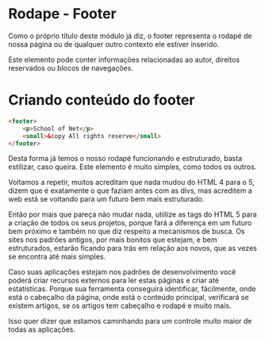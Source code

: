 # Rodape - Footer

Como o próprio título deste módulo já diz, o footer representa o rodapé de nossa página ou de qualquer outro contexto ele estiver inserido.

Este elemento pode conter informações relacionadas ao autor, direitos reservados ou blocos de navegações.

# Criando conteúdo do footer

```html
<footer>
    <p>School of Net</p>
    <small>&copy All rights reserve</small>
</footer>
```

Desta forma já temos o nosso rodapé funcionando e estruturado, basta estilizar, caso queira. Este elemento é muito simples, como todos os outros.

Voltamos a repetir, muitos acreditam que nada mudou do HTML 4 para o 5, dizem que é exatamente o que faziam antes com as divs, mas acreditem a web está se voltando para um futuro bem mais estruturado.

Então por mais que pareça não mudar nada, utiilize as tags do HTML 5 para a criação de todos os seus projetos, porque fará a diferença em um futuro bem próximo e também no que diz respeito a mecanismos de busca. Os sites nos padrões antigos, por mais bonitos que estejam, e bem estruturados, estarão ficando para trás em relação aos novos, que as vezes se encontra até mais simples.

Caso suas aplicações estejam nos padrões de desenvolvimento você poderá criar recursos externos para ler estas páginas e criar até estatísticas. Porque sua ferramenta conseguirá identificar, fácilmente, onde está o cabeçalho da página, onde está o conteúdo principal, verificará se existem artigos, se os artigos tem cabeçalho e rodapé e muito mais.

Isso quer dizer que estamos caminhando para um controle muito maior de todas as aplicações.